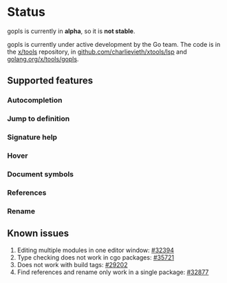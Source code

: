 # Status

gopls is currently in **alpha**, so it is **not stable**.

gopls is currently under active development by the Go team. The code is in the [x/tools] repository, in [github.com/charlievieth/xtools/lsp] and [golang.org/x/tools/gopls].

## Supported features

<!--- TODO: supported features
details and status for the features
missing features
--->

### Autocompletion
### Jump to definition
### Signature help
### Hover
### Document symbols
### References
### Rename

## Known issues

1. Editing multiple modules in one editor window: [#32394]
1. Type checking does not work in cgo packages: [#35721]
1. Does not work with build tags: [#29202]
1. Find references and rename only work in a single package: [#32877]

[x/tools]: https://github.com/golang/tools
[golang.org/x/tools/gopls]: https://github.com/golang/tools/tree/master/gopls
[github.com/charlievieth/xtools/lsp]: https://github.com/golang/tools/tree/master/internal/lsp


[#32394]: https://github.com/golang/go/issues/32394
[#35721]: https://github.com/golang/go/issues/35721
[#29202]: https://github.com/golang/go/issues/29202
[#32877]: https://github.com/golang/go/issues/32877
